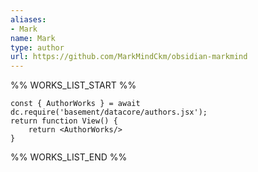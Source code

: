 ```yaml
---
aliases:
- Mark
name: Mark
type: author
url: https://github.com/MarkMindCkm/obsidian-markmind
---
```



%% WORKS_LIST_START %%

```datacorejsx
const { AuthorWorks } = await dc.require('basement/datacore/authors.jsx');
return function View() {
    return <AuthorWorks/>
}
```
%% WORKS_LIST_END %%